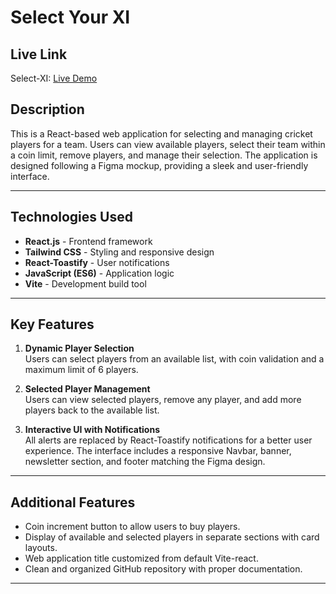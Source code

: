 # Select Your XI

## Live Link
Select-XI: [Live Demo](https://bpl-select-xi.netlify.app/)

## Description
This is a React-based web application for selecting and managing cricket players for a team. Users can view available players, select their team within a coin limit, remove players, and manage their selection. The application is designed following a Figma mockup, providing a sleek and user-friendly interface.

---

## Technologies Used
- **React.js** - Frontend framework
- **Tailwind CSS** - Styling and responsive design
- **React-Toastify** - User notifications
- **JavaScript (ES6)** - Application logic
- **Vite** - Development build tool

---

## Key Features
1. **Dynamic Player Selection**  
   Users can select players from an available list, with coin validation and a maximum limit of 6 players.  

2. **Selected Player Management**  
   Users can view selected players, remove any player, and add more players back to the available list.

3. **Interactive UI with Notifications**  
   All alerts are replaced by React-Toastify notifications for a better user experience. The interface includes a responsive Navbar, banner, newsletter section, and footer matching the Figma design.

---

## Additional Features
- Coin increment button to allow users to buy players.
- Display of available and selected players in separate sections with card layouts.
- Web application title customized from default Vite-react.
- Clean and organized GitHub repository with proper documentation.

---
